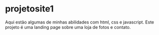 # projetosite1

Aqui estão algumas de minhas abilidades com html, css e javascript.
Este projeto é uma landing page sobre uma loja de fotos e contato.
